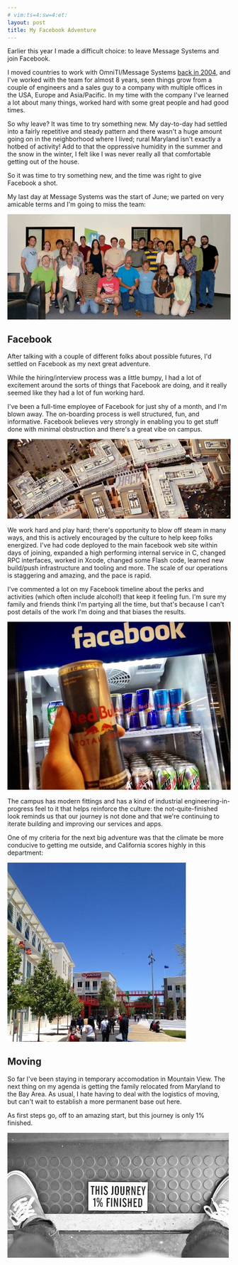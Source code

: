 ```yaml
---
# vim:ts=4:sw=4:et:
layout: post
title: My Facebook Adventure
---
```


Earlier this year I made a difficult choice: to leave Message Systems
and join Facebook.

I moved countries to work with OmniTI/Message Systems 
[back in 2004](http://wezfurlong.org/blog/2004/nov/here-in-usa/), and
I've worked with the team for almost 8 years, seen things grow
from a couple of engineers and a sales guy to a company with multiple
offices in the USA, Europe and Asia/Pacific.  In my time with the
company I've learned a lot about many things, worked hard with some
great people and had good times.

So why leave?  It was time to try something new.  My day-to-day had
settled into a fairly repetitive and steady pattern and there wasn't a
huge amount going on in the neighborhood where I lived; rural Maryland
isn't exactly a hotbed of activity!  Add to that the oppressive
humidity in the summer and the snow in the winter, I felt like I was
never really all that comfortable getting out of the house.

So it was time to try something new, and the time was right to give
Facebook a shot.

My last day at Message Systems was the start of June; we parted
on very amicable terms and I'm going to miss the team:

<img src='/images/msys-eng-team.jpg'>

## Facebook

After talking with a couple of different folks about possible futures,
I'd settled on Facebook as my next great adventure.

While the hiring/interview process was a little bumpy, I had a lot of
excitement around the sorts of things that Facebook are doing, and it
really seemed like they had a lot of fun working hard.

I've been a full-time employee of Facebook for just shy of a month, and I'm
blown away.  The on-boarding process is well structured, fun, and
informative.  Facebook believes very strongly in enabling you to get
stuff done with minimal obstruction and there's a great vibe on campus.

<img src='/images/facebook-hack-courtyard.jpg'>

We work hard and play hard; there's opportunity to blow off steam in
many ways, and this is actively encouraged by the culture to help keep
folks energized.  I've had code deployed to the main facebook web site
within days of joining, expanded a high performing internal service
in C, changed RPC interfaces, worked in Xcode, changed some Flash code,
learned new build/push infrastructure and tooling and more.  The scale
of our operations is staggering and amazing, and the pace is rapid.

I've commented a lot on my Facebook timeline about the perks and
activities (which often include alcohol!) that keep it feeling fun.  I'm
sure my family and friends think I'm partying all the time, but that's
because I can't post details of the work I'm doing and that biases the
results.

<img src='/images/redbull-total-zero.jpg'>

The campus has modern fittings and has a kind of industrial
engineering-in-progress feel to it that helps reinforce the culture: the
not-quite-finished look reminds us that our journey is not done and that
we're continuing to iterate building and improving our services and
apps.

One of my criteria for the next big adventure was that the climate be
more conducive to getting me outside, and California scores highly in
this department:

<a href='/images/facebook-hacker-co.jpg'><img src='/images/facebook-hack-co-small.jpg'></a>

## Moving

So far I've been staying in temporary accomodation in Mountain View.
The next thing on my agenda is getting the family relocated from
Maryland to the Bay Area.  As usual, I hate having to deal with the
logistics of moving, but can't wait to establish a more permanent base
out here.

As first steps go, off to an amazing start, but this journey is only 1%
finished.

<a href="http://www.flickr.com/photos/jldavid/6147377125/"><img src='/images/journey-one-percent.jpg'></a>

